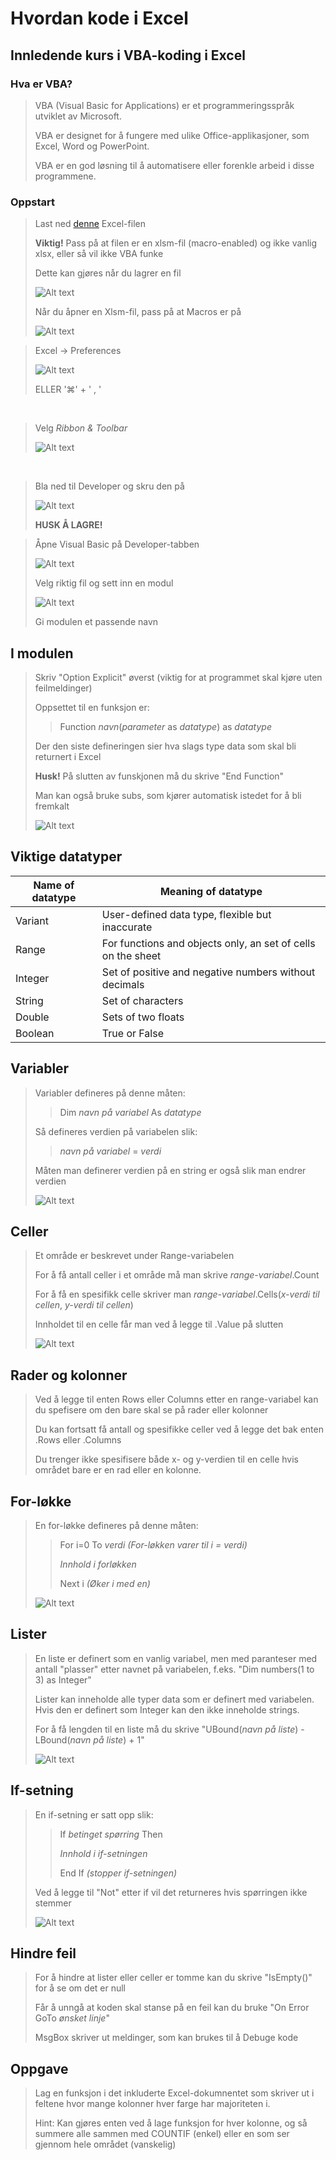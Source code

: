# Hvordan kode i Excel
## Innledende kurs i VBA-koding i Excel

### Hva er VBA?
>VBA (Visual Basic for Applications) er et programmeringsspråk utviklet av Microsoft.
>
>VBA er designet for å fungere med ulike Office-applikasjoner, som Excel, Word og PowerPoint.
>
>VBA er en god løsning til å automatisere eller forenkle arbeid i disse programmene.

### Oppstart
> Last ned [denne](./Excel-draft.xlsm) Excel-filen
>
> **Viktig!** Pass på at filen er en xlsm-fil (macro-enabled) og ikke vanlig xlsx, eller så vil ikke VBA funke
>
>Dette kan gjøres når du lagrer en fil
>
>![Alt text](./.images/save_as_xlsm.png "Choose Save As and choose Excel Macro-Enabled Workbook (.xlsm)")
>
>Når du åpner en Xlsm-fil, pass på at Macros er på
>
>![Alt text](./.images/macros_img.png "Make sure you press 'Enable Macros'")

> Excel -> Preferences
>
>![Alt text](./.images/excel_preferences.png "Choose the Excel tab, then click onto Preferences")
>
> ELLER '⌘' + ' , '

<br>

> Velg *Ribbon & Toolbar*
>
>![Alt text](./.images/preferences_ribbon.png "Click on Ribbon and Toolbar")

<br>

> Bla ned til Developer og skru den på
>
>![Alt text](./.images/ribbon_developer.png "Find and click on the Developer option")
>
> **HUSK Å LAGRE!**

>Åpne Visual Basic på Developer-tabben
>
>![Alt text](./.images/developer_vba.png "Click the developer tab and click on Visual Basic")
>
>Velg riktig fil og sett inn en modul
>
>![Alt text](./.images/vba_new_module.png "Choose the desired Excel file, right click and choose insert, and file Module")
>
>Gi modulen et passende navn

## I modulen
>
>Skriv "Option Explicit" øverst (viktig for at programmet skal kjøre uten feilmeldinger)
>
>Oppsettet til en funksjon er: 
>
>>Function *navn*(*parameter* as *datatype*) as *datatype*
>
>Der den siste defineringen sier hva slags type data som skal bli returnert i Excel
>
>**Husk!** På slutten av funskjonen må du skrive "End Function"
>
>Man kan også bruke subs, som kjører automatisk istedet for å bli fremkalt
>
>![Alt text](./.images/function_&_subs.png "Example of how to set up both a function and a sub in Excel VBA")

## Viktige datatyper
|Name of datatype | Meaning of datatype |
|-----------------|---------------------|
|Variant | User-defined data type, flexible but inaccurate
|Range | For functions and objects only, an set of cells on the sheet
|Integer | Set of positive and negative numbers without decimals 
|String | Set of characters
|Double | Sets of two floats
|Boolean | True or False

## Variabler
>Variabler defineres på denne måten:
>
>>Dim *navn på variabel* As *datatype*
>
>Så defineres verdien på variabelen slik:
>
>>*navn på variabel* = *verdi*
>
>Måten man definerer verdien på en string er også slik man endrer verdien 
>
>![Alt text](./.images/variabel_eksempel.png "Eksempel til variabel")

## Celler
>Et område er beskrevet under Range-variabelen
>
>For å få antall celler i et område må man skrive *range-variabel*.Count
>
>For å få en spesifikk celle skriver man *range-variabel*.Cells(*x-verdi til cellen*, *y-verdi til cellen*)
>
>Innholdet til en celle får man ved å legge til .Value på slutten
>
>![Alt text](./.images/celle_info_eksempel.png "Eksempel til celler")

## Rader og kolonner
>Ved å legge til enten Rows eller Columns etter en range-variabel kan du spefisere om den bare skal se på rader eller kolonner
>
>Du kan fortsatt få antall og spesifikke celler ved å legge det bak enten .Rows eller .Columns
>
>Du trenger ikke spesifisere både x- og y-verdien til en celle hvis området bare er en rad eller en kolonne.


## For-løkke
>En for-løkke defineres på denne måten:
>
>>For i=0 To *verdi* *(For-løkken varer til i = verdi)*
>>
>>*Innhold i forløkken*
>>
>>Next i *(Øker i med en)*
>
>![Alt text](./.images/for_eksempel.png "Eksempel til for-løkke")

## Lister
>En liste er definert som en vanlig variabel, men med paranteser med antall "plasser" etter navnet på variabelen, f.eks. "Dim numbers(1 to 3) as Integer"
>
>Lister kan inneholde alle typer data som er definert med variabelen. Hvis den er definert som Integer kan den ikke inneholde strings.
>
>For å få lengden til en liste må du skrive "UBound(*navn på liste*) - LBound(*navn på liste*) + 1"
>
>![Alt text](./.images/liste_eksempel.png "Eksempel for liste")



## If-setning
>
>En if-setning er satt opp slik:
>
>>If *betinget spørring* Then
>>
>>*Innhold i if-setningen*
>>
>>End If *(stopper if-setningen)*
>
>Ved å legge til "Not" etter if vil det returneres hvis spørringen ikke stemmer
>
>![Alt text](./.images/if_eksempel.png "Eksempel for if-setning")

## Hindre feil
>For å hindre at lister eller celler er tomme kan du skrive "IsEmpty()" for å se om det er null
>
>Får å unngå at koden skal stanse på en feil kan du bruke "On Error GoTo *ønsket linje*"
>
>MsgBox skriver ut meldinger, som kan brukes til å Debuge kode


## Oppgave
>
>Lag en funksjon i det inkluderte Excel-dokumnentet som skriver ut i feltene hvor mange kolonner hver farge har majoriteten i.
>
>Hint: Kan gjøres enten ved å lage funksjon for hver kolonne, og så summere alle sammen med COUNTIF (enkel) eller en som ser gjennom hele området (vanskelig)



